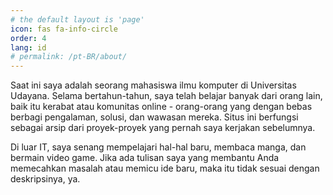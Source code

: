 ```yaml
---
# the default layout is 'page'
icon: fas fa-info-circle
order: 4
lang: id
# permalink: /pt-BR/about/
---
```


<!-- > Add Markdown syntax content to file `_tabs/about.md`{: .filepath } and it will show up on this page.
{: .prompt-tip } -->

Saat ini saya adalah seorang mahasiswa ilmu komputer di Universitas Udayana. Selama bertahun-tahun, saya telah belajar banyak dari orang lain, baik itu kerabat atau komunitas online - orang-orang yang dengan bebas berbagi pengalaman, solusi, dan wawasan mereka. Situs ini berfungsi sebagai arsip dari proyek-proyek yang pernah saya kerjakan sebelumnya.

Di luar IT, saya senang mempelajari hal-hal baru, membaca manga, dan bermain video game. Jika ada tulisan saya yang membantu Anda memecahkan masalah atau memicu ide baru, maka itu tidak sesuai dengan deskripsinya, ya.
